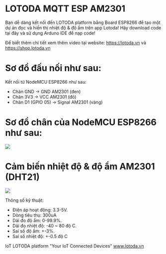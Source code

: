 # LOTODA MQTT ESP AM2301

Bạn dễ dàng kết nối đến LOTODA platform bằng Board ESP8266 để tạo một dự án đọc và hiển thị nhiệt độ & độ ẩm trên app Lotoda! Hãy download code tại đây và sử dụng Arduno IDE để nạp code!

Để biết thêm chi tiết xem thêm video tại website: https://lotoda.vn và https://shop.lotoda.vn

# Sơ đồ đấu nối như sau:

Kết nối từ NodeMCU ESP8266 như sau:

- Chân GND -> GND AM2301 (đen)
- Chân 3V3 -> VCC AM2301 (đỏ)
- Chân D1 (GPIO 05) -> Signal AM2301 (vàng)

# Sơ đồ chân của NodeMCU ESP8266 như sau:
![](https://raw.githubusercontent.com/lotoda/Lotoda-Mqtt-Esp/master/nodemcudevkit_v1-0_io.jpg)

# Cảm biến nhiệt độ & độ ẩm AM2301 (DHT21)
![](https://imgaz.staticbg.com/thumb/large/oaupload/banggood/images/3D/60/0348cf90-f0ce-40c2-a23c-faf1edf2dafb.JPG)

Thông số kỹ thuật:
- Điện áp hoạt động: 3.3-5V.
- Dòng tiêu thụ: 300uA
- Dải đo độ ẩm: 0-99.9%.
- Dải đo nhiệt độ: -40 ~ 80 độ C.
- Sai số độ ẩm: +-3%.
- Sai số nhiệt độ: +-0.5 độ C

IoT LOTODA platform "Your IoT Connected Devices" www.lotoda.vn

